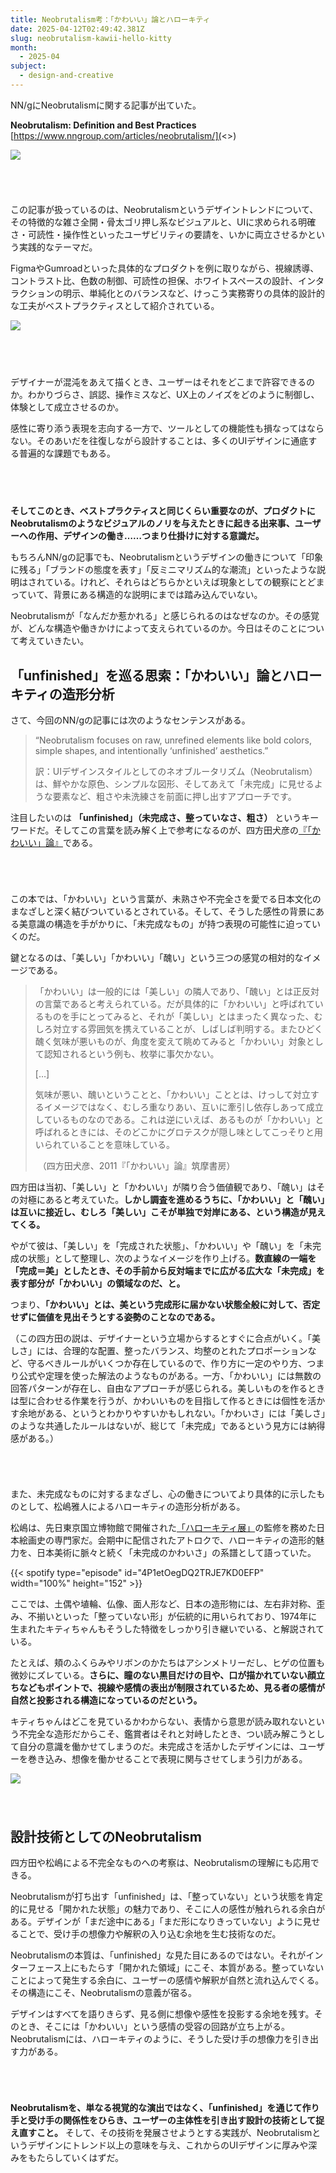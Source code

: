 ```yaml
---
title: Neobrutalism考：「かわいい」論とハローキティ
date: 2025-04-12T02:49:42.381Z
slug: neobrutalism-kawii-hello-kitty
month:
  - 2025-04
subject:
  - design-and-creative
---
```

NN/gにNeobrutalismに関する記事が出ていた。

**Neobrutalism: Definition and Best Practices**\
[https://www.nngroup.com/articles/neobrutalism/](<>)

![](/images/diary/neobrutalism-kawii-hello-kitty/21.png)

###### ﻿

この記事が扱っているのは、Neobrutalismというデザイントレンドについて、その特徴的な雑さ全開・骨太ゴリ押し系なビジュアルと、UIに求められる明確さ・可読性・操作性といったユーザビリティの要請を、いかに両立させるかという実践的なテーマだ。

FigmaやGumroadといった具体的なプロダクトを例に取りながら、視線誘導、コントラスト比、色数の制御、可読性の担保、ホワイトスペースの設計、インタラクションの明示、単純化とのバランスなど、けっこう実務寄りの具体的設計的な工夫がベストプラクティスとして紹介されている。

![](/images/diary/neobrutalism-kawii-hello-kitty/22.png)

###### 　﻿

デザイナーが混沌をあえて描くとき、ユーザーはそれをどこまで許容できるのか。わかりづらさ、誤認、操作ミスなど、UX上のノイズをどのように制御し、体験として成立させるのか。

感性に寄り添う表現を志向する一方で、ツールとしての機能性も損なってはならない。そのあいだを往復しながら設計することは、多くのUIデザインに通底する普遍的な課題でもある。

###### 　﻿

**そしてこのとき、ベストプラクティスと同じくらい重要なのが、プロダクトにNeobrutalismのようなビジュアルのノリを与えたときに起きる出来事、ユーザーへの作用、デザインの働き……つまり仕掛けに対する意識だ。**

もちろんNN/gの記事でも、Neobrutalismというデザインの働きについて「印象に残る」「ブランドの態度を表す」「反ミニマリズム的な潮流」といったような説明はされている。けれど、それらはどちらかといえば現象としての観察にとどまっていて、背景にある構造的な説明にまでは踏み込んでいない。

Neobrutalismが「なんだか惹かれる」と感じられるのはなぜなのか。その感覚が、どんな構造や働きかけによって支えられているのか。今日はそのことについて考えていきたい。

## 「unfinished」を巡る思索：「かわいい」論とハローキティの造形分析

さて、今回のNN/gの記事には次のようなセンテンスがある。

> “Neobrutalism focuses on raw, unrefined elements like bold colors, simple shapes, and intentionally ‘unfinished’ aesthetics.”
>
> 訳：UIデザインスタイルとしてのネオブルータリズム（Neobrutalism）は、鮮やかな原色、シンプルな図形、そしてあえて「未完成」に見せるような要素など、粗さや未洗練さを前面に押し出すアプローチです。

注目したいのは **「unfinished」（未完成さ、整っていなさ、粗さ）** というキーワードだ。そしてこの言葉を読み解く上で参考になるのが、四方田犬彦の[『「かわいい」論』](https://amzn.asia/d/2vj2F3u)である。

###### ﻿

この本では、「かわいい」という言葉が、未熟さや不完全さを愛でる日本文化のまなざしと深く結びついているとされている。そして、そうした感性の背景にある美意識の構造を手がかりに、「未完成なもの」が持つ表現の可能性に迫っていくのだ。﻿

鍵となるのは、「美しい」「かわいい」「醜い」という三つの感覚の相対的なイメージである。

> 「かわいい」は一般的には「美しい」の隣人であり、「醜い」とは正反対の言葉であると考えられている。だが具体的に「かわいい」と呼ばれているものを手にとってみると、それが「美しい」とはまったく異なった、むしろ対立する雰囲気を携えていることが、しばしば判明する。またひどく醜く気味が悪いものが、角度を変えて眺めてみると「かわいい」対象として認知されるという例も、枚挙に事欠かない。
>
> \[…]
>
> 気味が悪い、醜いということと、「かわいい」こととは、けっして対立するイメージではなく、むしろ重なりあい、互いに牽引し依存しあって成立しているものなのである。これは逆にいえば、あるものが「かわいい」と呼ばれるときには、そのどこかにグロテスクが隠し味としてこっそりと用いられていることを意味している。 
>
>  （四方田犬彦、2011『「かわいい」論』筑摩書房）

四方田は当初、「美しい」と「かわいい」が隣り合う価値観であり、「醜い」はその対極にあると考えていた。**しかし調査を進めるうちに、「かわいい」と「醜い」は互いに接近し、むしろ「美しい」こそが単独で対岸にある、という構造が見えてくる。**

やがて彼は、「美しい」を「完成された状態」、「かわいい」や「醜い」を「未完成の状態」として整理し、次のようなイメージを作り上げる。**数直線の一端を「完成＝美」としたとき、その手前から反対端までに広がる広大な「未完成」を表す部分が「かわいい」の領域なのだ、と。**

つまり、**「かわいい」とは、美という完成形に届かない状態全般に対して、否定せずに価値を見出そうとする姿勢のことなのである。**

（この四方田の説は、デザイナーという立場からするとすぐに合点がいく。「美しさ」には、合理的な配置、整ったバランス、均整のとれたプロポーションなど、守るべきルールがいくつか存在しているので、作り方に一定のやり方、つまり公式や定理を使った解法のようなものがある。一方、「かわいい」には無数の回答パターンが存在し、自由なアプローチが感じられる。美しいものを作るときは型に合わせる作業を行うが、かわいいものを目指して作るときには個性を活かす余地がある、というとわかりやすいかもしれない。「かわいさ」には「美しさ」のような共通したルールはないが、総じて「未完成」であるという見方には納得感がある。）

###### ﻿

また、未完成なものに対するまなざし、心の働きについてより具体的に示したものとして、松嶋雅人によるハローキティの造形分析がある。

松嶋は、先日東京国立博物館で開催された[「ハローキティ展」](https://hellokittyexhibition.com/)の監修を務めた日本絵画史の専門家だ。会期中に配信されたアトロクで、ハローキティの造形的魅力を、日本美術に脈々と続く「未完成のかわいさ」の系譜として語っていた。

{{< spotify type="episode" id="4P1etOegDQ2TRJE7KD0EFP" width="100%" height="152" >}}

ここでは、土偶や埴輪、仏像、面人形など、日本の造形物には、左右非対称、歪み、不揃いといった「整っていない形」が伝統的に用いられており、1974年に生まれたキティちゃんもそうした特徴をしっかり引き継いでいる、と解説されている。

たとえば、頬のふくらみやリボンのかたちはアシンメトリーだし、ヒゲの位置も微妙にズレている。**さらに、瞳のない黒目だけの目や、口が描かれていない顔立ちなどもポイントで、視線や感情の表出が制限されているため、見る者の感情が自然と投影される構造になっているのだという。**

キティちゃんはどこを見ているかわからない、表情から意思が読み取れないという不完全な造形だからこそ、鑑賞者はそれと対峙したとき、つい読み解こうとして自分の意識を働かせてしまうのだ。未完成さを活かしたデザインには、ユーザーを巻き込み、想像を働かせることで表現に関与させてしまう引力がある。

![](/images/diary/neobrutalism-kawii-hello-kitty/20.png)

###### ﻿ ﻿ ﻿

## 設計技術としてのNeobrutalism

四方田や松嶋による不完全なものへの考察は、Neobrutalismの理解にも応用できる。

Neobrutalismが打ち出す「unfinished」は、「整っていない」という状態を肯定的に見せる「開かれた状態」の魅力であり、そこに人の感性が触れられる余白がある。デザインが「まだ途中にある」「まだ形になりきっていない」ように見せることで、受け手の想像力や解釈の入り込む余地を生む技術なのだ。

Neobrutalismの本質は、「unfinished」な見た目にあるのではない。それがインターフェース上にもたらす「開かれた領域」にこそ、本質がある。整っていないことによって発生する余白に、ユーザーの感情や解釈が自然と流れ込んでくる。その構造にこそ、Neobrutalismの意義が宿る。

デザインはすべてを語りきらず、見る側に想像や感性を投影する余地を残す。そのとき、そこには「かわいい」という感情の受容の回路が立ち上がる。Neobrutalismには、ハローキティのように、そうした受け手の想像力を引き出す力がある。

###### ﻿﻿

**Neobrutalismを、単なる視覚的な演出ではなく、「unfinished」を通じて作り手と受け手の関係性をひらき、ユーザーの主体性を引き出す設計の技術として捉え直すこと。** そして、その技術を発展させようとする実践が、Neobrutalismというデザインにトレンド以上の意味を与え、これからのUIデザインに厚みや深みをもたらしていくはずだ。